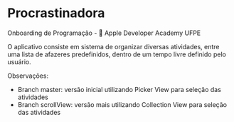 # Procrastinadora

Onboarding de Programação -  Apple Developer Academy UFPE

O aplicativo consiste em sistema de organizar diversas atividades, entre uma lista de afazeres predefinidos, dentro de um tempo livre definido pelo usuário.

Observações:
- Branch master: versão inicial utilizando Picker View para seleção das atividades
- Branch scrollView: versão mais utilizando Collection View para seleção das atividades
